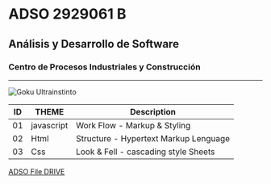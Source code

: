 # ADSO 2929061 B 

## Análisis y Desarrollo de Software 

### Centro de Procesos Industriales y Construcción 

___

![Goku Ultrainstinto](https://tinyurl.com/4jkd6vkv)

| ID | THEME      | Description                             | 
|-   |---         |---                                      |
|01  | javascript |Work Flow - Markup & Styling             |
|02  | Html       |Structure - Hypertext Markup Lenguage    |
|03  | Css         |Look & Fell - cascading style Sheets     |

[ADSO File DRIVE](https://tinyurl.com/wnkk334u)

